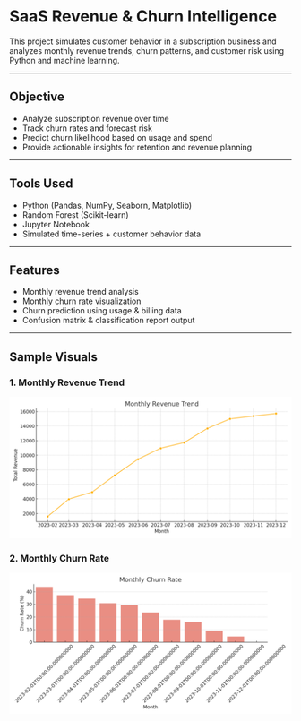 # SaaS Revenue & Churn Intelligence

This project simulates customer behavior in a subscription business and analyzes monthly revenue trends, churn patterns, and customer risk using Python and machine learning.

---

## Objective

- Analyze subscription revenue over time
- Track churn rates and forecast risk
- Predict churn likelihood based on usage and spend
- Provide actionable insights for retention and revenue planning

---

## Tools Used

- Python (Pandas, NumPy, Seaborn, Matplotlib)
- Random Forest (Scikit-learn)
- Jupyter Notebook
- Simulated time-series + customer behavior data

---

## Features

- Monthly revenue trend analysis  
- Monthly churn rate visualization  
- Churn prediction using usage & billing data  
- Confusion matrix & classification report output  

---

## Sample Visuals

### 1. Monthly Revenue Trend
![Revenue Trend](revenue_trend.png)

### 2. Monthly Churn Rate
![Churn Rate](churn_rate.png)
